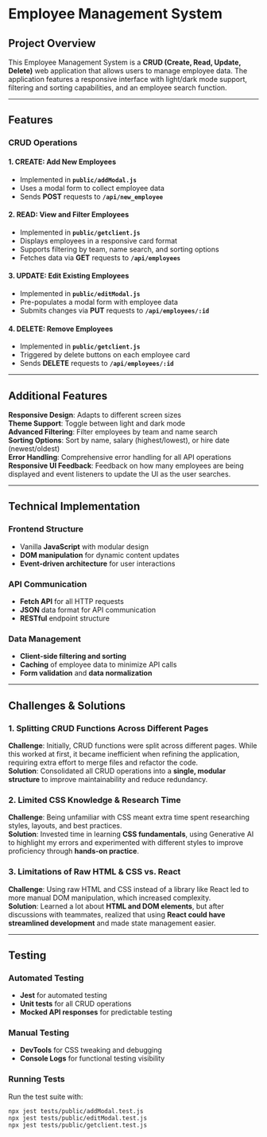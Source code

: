 # Employee Management System

## Project Overview
This Employee Management System is a **CRUD (Create, Read, Update, Delete)** web application that allows users to manage employee data. The application features a responsive interface with light/dark mode support, filtering and sorting capabilities, and an employee search function.

---

## Features

### CRUD Operations

#### 1. CREATE: Add New Employees
- Implemented in **`public/addModal.js`**
- Uses a modal form to collect employee data
- Sends **POST** requests to **`/api/new_employee`**

#### 2. READ: View and Filter Employees
- Implemented in **`public/getclient.js`**
- Displays employees in a responsive card format
- Supports filtering by team, name search, and sorting options
- Fetches data via **GET** requests to **`/api/employees`**

#### 3. UPDATE: Edit Existing Employees
- Implemented in **`public/editModal.js`**
- Pre-populates a modal form with employee data
- Submits changes via **PUT** requests to **`/api/employees/:id`**

#### 4. DELETE: Remove Employees
- Implemented in **`public/getclient.js`**
- Triggered by delete buttons on each employee card
- Sends **DELETE** requests to **`/api/employees/:id`**

---

## Additional Features
**Responsive Design**: Adapts to different screen sizes  
**Theme Support**: Toggle between light and dark mode  
**Advanced Filtering**: Filter employees by team and name search  
**Sorting Options**: Sort by name, salary (highest/lowest), or hire date (newest/oldest)  
**Error Handling**: Comprehensive error handling for all API operations  
**Responsive UI Feedback**: Feedback on how many employees are being displayed and event listeners to update the UI as the user searches.


---

## Technical Implementation

### Frontend Structure
- Vanilla **JavaScript** with modular design
- **DOM manipulation** for dynamic content updates
- **Event-driven architecture** for user interactions

### API Communication
- **Fetch API** for all HTTP requests
- **JSON** data format for API communication
- **RESTful** endpoint structure

### Data Management
- **Client-side filtering and sorting**
- **Caching** of employee data to minimize API calls
- **Form validation** and **data normalization**
---

## Challenges & Solutions

### 1. **Splitting CRUD Functions Across Different Pages**
**Challenge**: Initially, CRUD functions were split across different pages. While this worked at first, it became inefficient when refining the application, requiring extra effort to merge files and refactor the code.  
**Solution**: Consolidated all CRUD operations into a **single, modular structure** to improve maintainability and reduce redundancy.

### 2. **Limited CSS Knowledge & Research Time**
**Challenge**: Being unfamiliar with CSS meant extra time spent researching styles, layouts, and best practices.  
**Solution**: Invested time in learning **CSS fundamentals**, using Generative AI to highlight my errors and experimented with different styles to improve proficiency through **hands-on practice**.

### 3. **Limitations of Raw HTML & CSS vs. React**
**Challenge**: Using raw HTML and CSS instead of a library like React led to more manual DOM manipulation, which increased complexity.  
**Solution**: Learned a lot about **HTML and DOM elements**, but after discussions with teammates, realized that using **React could have streamlined development** and made state management easier.

---

## Testing

### Automated Testing
- **Jest** for automated testing
- **Unit tests** for all CRUD operations
- **Mocked API responses** for predictable testing

### Manual Testing
- **DevTools** for CSS tweaking and debugging
- **Console Logs** for functional testing visibility

### Running Tests
Run the test suite with:
```
npx jest tests/public/addModal.test.js
npx jest tests/public/editModal.test.js
npx jest tests/public/getclient.test.js